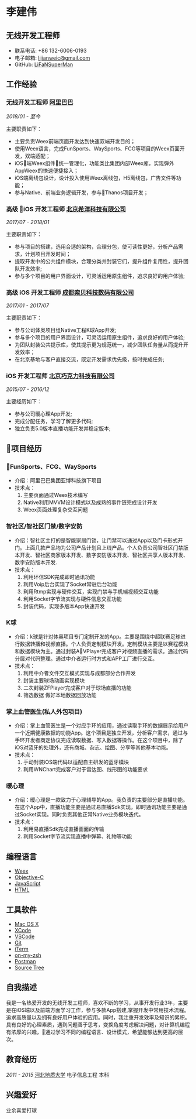 # 李建伟

## 无线开发工程师

- 联系电话: +86 132-6006-0193
- 电子邮箱: [lijianweic@gmail.com](lijianweic@gmail.com)
- GitHub: [LiFaNSuperMan](https://github.com/LiFaNSuperMan)

## 工作经验

### **无线开发工程师** [阿里巴巴](https://www.alibabagroup.com)

*2018/01 - 至今*

主要职责如下：

* 主要负责Weex前端页面开发达到快速双端开发目的；
* 使用Weex语言，完成FunSports、WaySports、FCG等项目的Weex页面开发，双端适配；
* iOS端Weex组件统一管理化，功能类比集团内部Weex库，实现弹外AppWeex的快速便捷接入；
* iOS端离线包设计，设计投入使用Weex离线包，H5离线包，广告文件等功能；
* 参与Native、前端业务逻辑开发，参与Thanos项目开发；

### **高级 iOS 开发工程师** [北京希洋科技有限公司](http://www.bjxiyang.com/)

*2017/07 - 2018/01*

主要职责如下：

* 参与项目的搭建，选用合适的架构，合理分包，使可读性更好，分析产品需求，计划项⽬开发时间；
* 提取开发中的公共组件模块，合理分类并封装它们，提升组件复用性，提升团队开发效率;
* 参与多个项目的用户界面设计，可灵活运用原生组件，追求良好的用户体验;


### **高级 iOS 开发工程师** [成都索贝科技数码有限公司](http://www.sobey.com/)

*2017/01 - 2017/07*

主要职责如下：

* 参与公司体奥项⽬组Native工程K球App开发;
* 参与多个项⽬的用户界⾯设计，可灵活运用原生组件，追求良好的用户体验;
* 为团队封装公共提示库，使其提示更为规范统一，减少团队任务量从而提升开发效率；
* 在北京基地与客户直接交流，既定开发需求优先级，按时完成任务;

### **iOS 开发工程师** [北京巧克力科技有限公司](http://www.nuanxinli.com/)


*2015/07 - 2016/12*

主要经历如下：

* 参与公司暖心理App开发; 
* 完成分配任务，学习了解更多代码; 
* 独⽴负责5.0版本直播功能开发并稳定版本;


## 项目经历

### FunSports、FCG、WaySports
- 介绍：阿里巴巴集团亚博科技旗下项目
- 技术点：
    1. 主要页面通过Weex技术编写
    2. Native利用MVVM设计模式以及成熟的事件链完成设计开发
    3. Weex页面处理复杂交互问题

### 智社区/智社区⻔禁/数字安防 

- 介绍：智社区主打的是智能家居门锁，让门禁可以通过App以及门卡形式开门。上面几款产品均为公司产品计划且上线产品。个人负责公司智社区⻔禁版本开发、智社区商家版本开发、数字安防版本开发、智社区共享人版本开发、数字安防版本开发.
- 技术点：
    1. 利⽤环信SDK完成即时通讯功能
    2. 利用Voip后台实现了Socket常驻后台功能
    3. 利用Rtmp实现与硬件交互，实现门禁与⼿机端视频交互功能 
    4. 利用Socket字节流实现与硬件信息交互功能
    5. 封装代码，实现多版本App快速开发

### K球
- 介绍：k球是针对体奥项目专⻔定制开发的App。主要是围绕中超联赛⾜球进行数据转播和视频直播。个人负责定制模块开发。定制模块主要是以赛程模块和数据模块为主。通过封装AVPlayer完成客户对视频直播的需求。通过代码分层对代码整理。通过中介者运⾏时⽅式和APP⼯厂进行交互。
- 技术点：
    1. 利⽤中介者⽂件交互模式实现与成都部分合作开发 
    2. 封装主要球场动画实现模块
    3. 二次封装ZFPlayer完成客户对于球场直播的功能 
    4. 筛选数据 做好本地数据回放功能
    
### 掌上血管医生(私人外包项⽬)
- 介绍：掌上血管医生是一个对应⼿环的应用，通过读取⼿环的数据展示给用户⼀个近期健康数据的功能App。这个项⽬是独立开发，分析客户需求，通过与手环开发者商定协议完成读取数据、写入数据等操作。在这个项⽬中，除了iOS对蓝牙的处理外，还有商城、杂志、绘图、分享等其他基本功能。
- 技术点：
    1. ⼿动封装iOS端代码以适配自主研发的蓝牙模块
    2. 利⽤WNChart完成客户对于雷达图、线形图的功能要求
    
### 暖⼼理
- 介绍：暖⼼理是⼀款致力于心理辅导的App。我负责的主要部分是直播功能。在这个App中，直播功能主要是通过易直播Sdk实现，即时通讯功能主要是通过Socket实现。同时负责其他正常Native业务模块迭代。
- 技术点：
    1. 利用易直播Sdk完成直播画面的传输
    2. 利用Socket字节流实现直播中弹幕、礼物等功能
    
## 编程语言

- [Weex](http://weex.apache.org/cn/guide/)
- [Objective-C](https://developer.apple.com/cn/)
- [JavaScript](https://www.javascript.com)
- [HTML](https://www.w3.org/html)


## 工具软件

- [Mac OS X](http://apple.com/macosx)
- [XCode](https://developer.apple.com/cn/)
- [VSCode](https://code.visualstudio.com/)
- [Git](https://git-scm.com)
- [iTerm](https://www.iterm2.com)
- [on-my-zsh](https://github.com/robbyrussell/oh-my-zsh)
- [Postman](https://www.getpostman.com)
- [Source Tree](https://www.sourcetreeapp.com)

## 自我描述

我是一名热爱开发的无线开发工程师，喜欢不断的学习，从事开发行业3年，主要是在iOS端以及前端方面学习工作，参与多款App搭建,掌握开发中常⽤技术流程。追求高质量以及拥有良好用户体验的应用。同时，我注重开发效率及知识的累积。具有良好的心理素质，遇到问题善于思考，变换角度考虑解决问题，对计算机编程有浓厚的兴趣，通过学习不同的编程语言、设计模式，希望能够达到更高的层次。

## 教育经历

*2011 - 2015* [河北地质大学](http://www.hgu.edu.cn/) 电子信息工程 本科

## 兴趣爱好

业余喜爱打球
